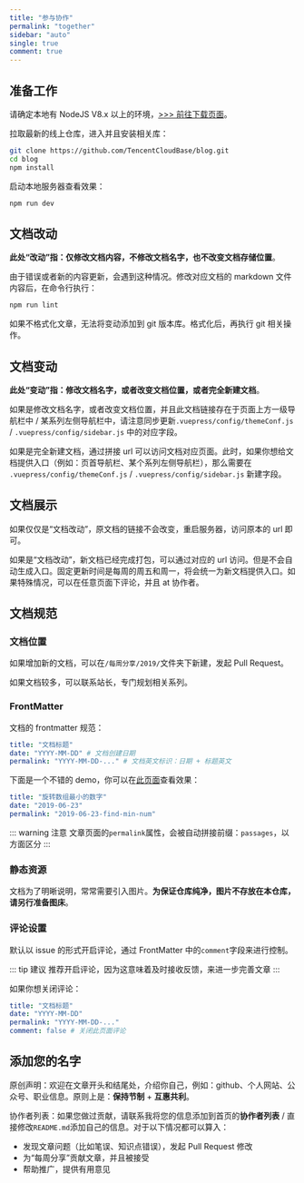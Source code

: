 ```yaml
---
title: "参与协作"
permalink: "together"
sidebar: "auto"
single: true
comment: true
---
```


## 准备工作

请确定本地有 NodeJS V8.x 以上的环境，[>>> 前往下载页面](http://nodejs.cn/download/)。

拉取最新的线上仓库，进入并且安装相关库：

```sh
git clone https://github.com/TencentCloudBase/blog.git
cd blog
npm install
```

启动本地服务器查看效果：

```sh
npm run dev
```

## 文档改动

**此处“改动”指：仅修改文档内容，不修改文档名字，也不改变文档存储位置**。

由于错误或者新的内容更新，会遇到这种情况。修改对应文档的 markdown 文件内容后，在命令行执行：

```sh
npm run lint
```

如果不格式化文章，无法将变动添加到 git 版本库。格式化后，再执行 git 相关操作。

## 文档变动

**此处“变动”指：修改文档名字，或者改变文档位置，或者完全新建文档**。

如果是修改文档名字，或者改变文档位置，并且此文档链接存在于页面上方一级导航栏中 / 某系列左侧导航栏中，请注意同步更新`.vuepress/config/themeConf.js` / `.vuepress/config/sidebar.js` 中的对应字段。

如果是完全新建文档，通过拼接 url 可以访问文档对应页面。此时，如果你想给文档提供入口（例如：页首导航栏、某个系列左侧导航栏），那么需要在 `.vuepress/config/themeConf.js` / `.vuepress/config/sidebar.js` 新建字段。

## 文档展示

如果仅仅是“文档改动”，原文档的链接不会改变，重启服务器，访问原本的 url 即可。

如果是“文档改动”，新文档已经完成打包，可以通过对应的 url 访问。但是不会自动生成入口。固定更新时间是每周的周五和周一，将会统一为新文档提供入口。如果特殊情况，可以在任意页面下评论，并且 at 协作者。

## 文档规范

### 文档位置

如果增加新的文档，可以在`/每周分享/2019/`文件夹下新建，发起 Pull Request。

如果文档较多，可以联系站长，专门规划相关系列。

### FrontMatter

文档的 frontmatter 规范：

```yml
title: "文档标题"
date: "YYYY-MM-DD" # 文档创建日期
permalink: "YYYY-MM-DD-..." # 文档英文标识：日期 + 标题英文
```

下面是一个不错的 demo，你可以在[此页面](https://xin-tan.com/passages/2019-06-23-find-min-num/)查看效果：

```yml
title: "旋转数组最小的数字"
date: "2019-06-23"
permalink: "2019-06-23-find-min-num"
```

::: warning 注意
文章页面的`permalink`属性，会被自动拼接前缀：`passages`，以方面区分
:::

### 静态资源

文档为了明晰说明，常常需要引入图片。**为保证仓库纯净，图片不存放在本仓库，请另行准备图床**。

### 评论设置

默认以 issue 的形式开启评论，通过 FrontMatter 中的`comment`字段来进行控制。

::: tip 建议
推荐开启评论，因为这意味着及时接收反馈，来进一步完善文章
:::

如果你想关闭评论：

```yml
title: "文档标题"
date: "YYYY-MM-DD"
permalink: "YYYY-MM-DD-..."
comment: false # 关闭此页面评论
```

## 添加您的名字

原创声明：欢迎在文章开头和结尾处，介绍你自己，例如：github、个人网站、公众号、职业信息。原则上是：**保持节制** + **互惠共利**。

协作者列表：如果您做过贡献，请联系我将您的信息添加到首页的**协作者列表** / 直接修改`README.md`添加自己的信息。对于以下情况都可以算入：

- 发现文章问题（比如笔误、知识点错误），发起 Pull Request 修改
- 为“每周分享”贡献文章，并且被接受
- 帮助推广，提供有用意见
